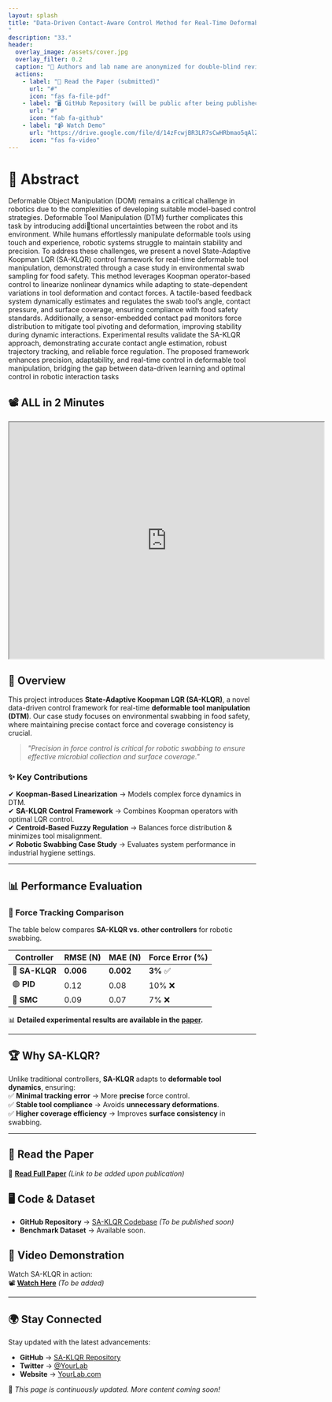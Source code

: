 ```yaml
---
layout: splash
title: "Data-Driven Contact-Aware Control Method for Real-Time Deformable Tool Manipulation: A Case Study in the Environmental Swabbing
"
description: "33."
header:
  overlay_image: /assets/cover.jpg
  overlay_filter: 0.2
  caption: "🔬 Authors and lab name are anonymized for double-blind review."
  actions:
    - label: "📄 Read the Paper (submitted)"
      url: "#"
      icon: "fas fa-file-pdf"
    - label: "🖥️ GitHub Repository (will be public after being published)"
      url: "#"
      icon: "fab fa-github"
    - label: "📹 Watch Demo"
      url: "https://drive.google.com/file/d/14zFcwjBR3LR7sCwHRbmao5qAlZ0gsD7U/view?usp=sharing"
      icon: "fas fa-video"
---
```


# 🚀 Abstract
Deformable Object Manipulation (DOM) remains a critical challenge in robotics due to the complexities of developing suitable model-based control strategies. Deformable Tool Manipulation (DTM) further complicates this task by introducing additional uncertainties between the robot and its environment. While humans effortlessly manipulate deformable tools using touch and experience, robotic systems struggle to maintain stability and precision. To address these challenges, we present a novel State-Adaptive Koopman LQR (SA-KLQR) control framework for real-time deformable tool manipulation, demonstrated through a case study in environmental swab sampling for food safety. This method leverages Koopman operator-based control to linearize nonlinear dynamics while adapting to state-dependent variations in tool deformation and contact forces. A tactile-based feedback system dynamically estimates and regulates the swab tool’s angle, contact pressure, and surface coverage, ensuring compliance with food safety standards. Additionally, a sensor-embedded contact pad monitors force distribution to mitigate tool pivoting and deformation, improving stability during dynamic interactions. Experimental results validate the SA-KLQR approach, demonstrating accurate contact angle estimation, robust trajectory tracking, and reliable force regulation. The proposed framework enhances precision, adaptability, and real-time control in deformable tool manipulation, bridging the gap between data-driven learning and optimal control in robotic interaction tasks

## 📽️ ALL in 2 Minutes
<iframe src="https://drive.google.com/file/d/14zFcwjBR3LR7sCwHRbmao5qAlZ0gsD7U/preview" width="640" height="480" allow="autoplay"></iframe>

## 🔬 Overview  
This project introduces **State-Adaptive Koopman LQR (SA-KLQR)**, a novel data-driven control framework for real-time **deformable tool manipulation (DTM)**. Our case study focuses on environmental swabbing in food safety, where maintaining precise contact force and coverage consistency is crucial.

> *"Precision in force control is critical for robotic swabbing to ensure effective microbial collection and surface coverage."*

### **✨ Key Contributions**
✔ **Koopman-Based Linearization** → Models complex force dynamics in DTM.  
✔ **SA-KLQR Control Framework** → Combines Koopman operators with optimal LQR control.  
✔ **Centroid-Based Fuzzy Regulation** → Balances force distribution & minimizes tool misalignment.  
✔ **Robotic Swabbing Case Study** → Evaluates system performance in industrial hygiene settings.  

---

## 📊 Performance Evaluation

### **📌 Force Tracking Comparison**  
The table below compares **SA-KLQR vs. other controllers** for robotic swabbing.

| **Controller**   | **RMSE (N)** | **MAE (N)** | **Force Error (%)** |
|-----------------|------------|------------|-----------------|
| 🔵 **SA-KLQR**   | **0.006**  | **0.002**  | **3%** ✅ |
| 🟢 **PID**       | 0.12       | 0.08       | 10% ❌ |
| 🔴 **SMC**       | 0.09       | 0.07       | 7% ❌ |

📊 **Detailed experimental results are available in the [paper](#).**

---

## 🏆 Why SA-KLQR?  
Unlike traditional controllers, **SA-KLQR** adapts to **deformable tool dynamics**, ensuring:  
✅ **Minimal tracking error** → More **precise** force control.  
✅ **Stable tool compliance** → Avoids **unnecessary deformations**.  
✅ **Higher coverage efficiency** → Improves **surface consistency** in swabbing.  

---

## 📄 Read the Paper  
📄 **[Read Full Paper](#)** *(Link to be added upon publication)*  

## 🖥️ Code & Dataset  
- **GitHub Repository** → [SA-KLQR Codebase](#) *(To be published soon)*  
- **Benchmark Dataset** → Available soon.  

## 🎥 Video Demonstration  
Watch SA-KLQR in action:  
📽️ **[Watch Here](#)** *(To be added)*  

---

## 🌍 Stay Connected  
Stay updated with the latest advancements:  
- **GitHub** → [SA-KLQR Repository](#)  
- **Twitter** → [@YourLab](#)  
- **Website** → [YourLab.com](#)  

🚀 *This page is continuously updated. More content coming soon!*
